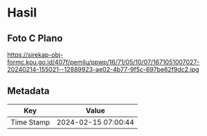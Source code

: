 # Hasil

## Foto C Plano

https://sirekap-obj-formc.kpu.go.id/407f/pemilu/ppwp/16/71/05/10/07/1671051007027-20240214-155021--12889923-ae02-4b77-9f5c-697be62f9dc2.jpg


## Metadata

| Key        | Value               |
| ---------- | ------------------- |
| Time Stamp | 2024-02-15 07:00:44 |



